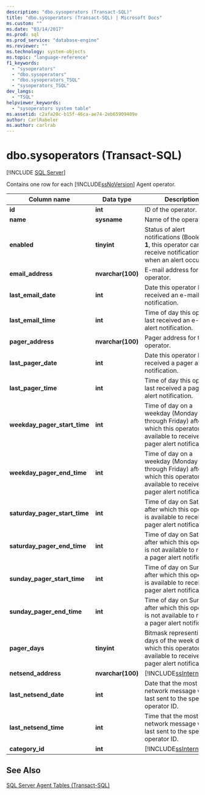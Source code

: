 ```yaml
---
description: "dbo.sysoperators (Transact-SQL)"
title: "dbo.sysoperators (Transact-SQL) | Microsoft Docs"
ms.custom: ""
ms.date: "03/14/2017"
ms.prod: sql
ms.prod_service: "database-engine"
ms.reviewer: ""
ms.technology: system-objects
ms.topic: "language-reference"
f1_keywords: 
  - "sysoperators"
  - "dbo.sysoperators"
  - "dbo.sysoperators_TSQL"
  - "sysoperators_TSQL"
dev_langs: 
  - "TSQL"
helpviewer_keywords: 
  - "sysoperators system table"
ms.assetid: c2afa20c-b15f-46ca-ae74-2eb65909409e
author: CarlRabeler
ms.author: carlrab
---
```

# dbo.sysoperators (Transact-SQL)
[!INCLUDE [SQL Server](../../includes/applies-to-version/sqlserver.md)]

  Contains one row for each [!INCLUDE[ssNoVersion](../../includes/ssnoversion-md.md)] Agent operator.  
  
|Column name|Data type|Description|  
|-----------------|---------------|-----------------|  
|**id**|**int**|ID of the operator.|  
|**name**|**sysname**|Name of the operator.|  
|**enabled**|**tinyint**|Status of alert notifications (Boolean). If **1**, this operator can receive notifications when an alert occurs.|  
|**email_address**|**nvarchar(100)**|E-mail address for this operator.|  
|**last_email_date**|**int**|Date this operator last received an e-mail alert notification.|  
|**last_email_time**|**int**|Time of day this operator last received an e-mail alert notification.|  
|**pager_address**|**nvarchar(100)**|Pager address for this operator.|  
|**last_pager_date**|**int**|Date this operator last received a pager alert notification.|  
|**last_pager_time**|**int**|Time of day this operator last received a pager alert notification.|  
|**weekday_pager_start_time**|**int**|Time of day on a weekday (Monday through Friday) after which this operator is available to receive a pager alert notification.|  
|**weekday_pager_end_time**|**int**|Time of day on a weekday (Monday through Friday) after which this operator is not available to receive a pager alert notification.|  
|**saturday_pager_start_time**|**int**|Time of day on Saturday after which this operator is available to receive a pager alert notification.|  
|**saturday_pager_end_time**|**int**|Time of day on Saturday after which this operator is not available to receive a pager alert notification.|  
|**sunday_pager_start_time**|**int**|Time of day on Sunday after which this operator is available to receive a pager alert notification.|  
|**sunday_pager_end_time**|**int**|Time of day on Sunday after which this operator is not available to receive a pager alert notification.|  
|**pager_days**|**tinyint**|Bitmask representing the days of the week during which this operator is available to receive a pager alert notification.|  
|**netsend_address**|**nvarchar(100)**|[!INCLUDE[ssInternalOnly](../../includes/ssinternalonly-md.md)]|  
|**last_netsend_date**|**int**|Date that the most recent network message was last sent to the specified operator ID.|  
|**last_netsend_time**|**int**|Time that the most recent network message was last sent to the specified operator ID.|  
|**category_id**|**int**|[!INCLUDE[ssInternalOnly](../../includes/ssinternalonly-md.md)]|  
  
## See Also  
 [SQL Server Agent Tables &#40;Transact-SQL&#41;](../../relational-databases/system-tables/sql-server-agent-tables-transact-sql.md)  
  
  
